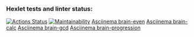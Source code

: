 ### Hexlet tests and linter status:
[![Actions Status](https://github.com/Gpex29/frontend-project-44/workflows/hexlet-check/badge.svg)](https://github.com/Gpex29/frontend-project-44/actions)
[![Maintainability](https://api.codeclimate.com/v1/badges/cc57dc0d1bfab26e4b1c/maintainability)](https://codeclimate.com/github/Gpex29/frontend-project-44/maintainability)
[Asciinema brain-even](https://asciinema.org/a/50JJI61diNYcuSMwyb2UGyd74)
[Asciinema brain-calc](https://asciinema.org/a/R78EqST8A2TCXw7Dcd10DVrQp)
[Asciinema brain-gcd](https://asciinema.org/a/PQSjVZ2gMfmbNp2hlOrm931Dr)
[Asciinema brain-progression](https://asciinema.org/a/vzT1qtegFM0zaEBb8PwlZn8BS)